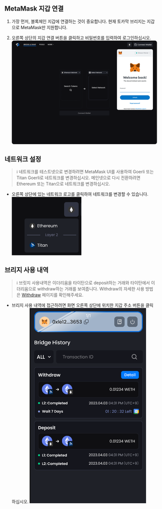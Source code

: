 ## MetaMask 지갑 연결
1. 가장 먼저, 블록체인 지갑에 연결하는 것이 중요합니다. 현재 토카막 브리지는 지갑으로 MetaMask만 지원합니다.

2. 오른쪽 상단의 지갑 연결 버튼을 클릭하고 비밀번호를 입력하여 로그인하십시오.
![MetaMask Wallet UI](/image/wallet01.png "MetaMask Wallet UI")

## 네트워크 설정

> ℹ️ 네트워크를 테스트넷으로 변경하려면 MetaMask UI를 사용하여 Goerli 또는 Titan Goerli로 네트워크를 변경하십시오. 메인넷으로 다시 전환하려면 Ethereum 또는 Titan으로 네트워크를 변경하십시오.
* 오른쪽 상단에 있는 네트워크 로고를 클릭하여 네트워크를 변경할 수 있습니다. 
![네트워크 변경](/image/wallet02.png "네트워크 변경")

## 브리지 사용 내역

> ℹ️ 브릿지 사용내역은 이더리움을 타이탄으로 deposit하는 거래와 타이탄에서 이더리움으로 withdraw하는 거래를 보여줍니다.
Withdraw의 자세한 사용 방법은 [Withdraw](https://github.com/tokamak-network/tokamak-bridge-user-guide/tree/main/KR) 페이지를 확인해주세요.
* 브리지 사용 내역에 접근하려면 화면 오른쪽 상단에 위치한 지갑 주소 버튼을 클릭하십시오. 
![bridge history](/image/wallet03.png "bridge history")



